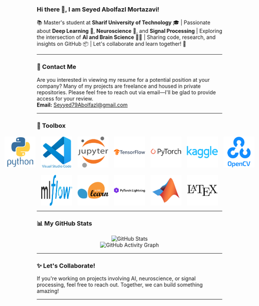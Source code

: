 ### Hi there 👋, I am Seyed Abolfazl Mortazavi!

📚 Master's student at **Sharif University of Technology** 🎓 | Passionate about **Deep Learning** 🧠, **Neuroscience** 🌟, and **Signal Processing** | Exploring the intersection of **AI and Brain Science** 🤖🧫 | Sharing code, research, and insights on GitHub 📦 | Let's collaborate and learn together! 🚀<br/>

---

### 📧 Contact Me
Are you interested in viewing my resume for a potential position at your company? Many of my projects are freelance and housed in private repositories. Please feel free to reach out via email—I'll be glad to provide access for your review.<br/>
**Email:** Seyyed79Abolfazl@gmail.com<br/>

---

### 🧰 Toolbox
<div style="display: flex; justify-content: center; gap: 15px; flex-wrap: nowrap; margin: 20px 0;">
  <!-- First Row with 7 Icons -->
  <img src="https://github.com/devicons/devicon/blob/master/icons/python/python-original-wordmark.svg" alt="Python" style="width: 84px; height: 84px; transition: transform 0.2s;" onmouseover="this.style.transform='scale(1.1)'" onmouseout="this.style.transform='scale(1)'">
  <img src="https://github.com/devicons/devicon/blob/master/icons/vscode/vscode-original-wordmark.svg" alt="VSCode" style="width: 84px; height: 84px; transition: transform 0.2s;" onmouseover="this.style.transform='scale(1.1)'" onmouseout="this.style.transform='scale(1)'">
  <img src="https://github.com/devicons/devicon/blob/master/icons/jupyter/jupyter-original-wordmark.svg" alt="Jupyter" style="width: 84px; height: 84px; transition: transform 0.2s;" onmouseover="this.style.transform='scale(1.1)'" onmouseout="this.style.transform='scale(1)'">
  <img src="https://github.com/devicons/devicon/blob/master/icons/tensorflow/tensorflow-original-wordmark.svg" alt="Tensorflow" style="width: 84px; height: 84px; transition: transform 0.2s;" onmouseover="this.style.transform='scale(1.1)'" onmouseout="this.style.transform='scale(1)'">
  <img src="https://github.com/devicons/devicon/blob/master/icons/pytorch/pytorch-original-wordmark.svg" alt="Pytorch" style="width: 84px; height: 84px; transition: transform 0.2s;" onmouseover="this.style.transform='scale(1.1)'" onmouseout="this.style.transform='scale(1)'">
  <img src="https://github.com/devicons/devicon/blob/master/icons/kaggle/kaggle-original-wordmark.svg" alt="Kaggle" style="width: 84px; height: 84px; transition: transform 0.2s;" onmouseover="this.style.transform='scale(1.1)'" onmouseout="this.style.transform='scale(1)'">
  <img src="https://github.com/devicons/devicon/blob/master/icons/opencv/opencv-plain-wordmark.svg" alt="OpenCV" style="width: 84px; height: 84px; transition: transform 0.2s;" onmouseover="this.style.transform='scale(1.1)'" onmouseout="this.style.transform='scale(1)'">
</div>

<div style="display: flex; justify-content: center; gap: 15px; flex-wrap: nowrap; margin: 10px 0;">
  <!-- Second Row with 5 Icons -->
  <img src="https://github.com/SAMortazavi/SAMortazavi/blob/main/MLFlow.svg" alt="MLflow" style="width: 84px; height: 84px; transition: transform 0.2s;" onmouseover="this.style.transform='scale(1.1)'" onmouseout="this.style.transform='scale(1)'">
  <img src="https://github.com/SAMortazavi/SAMortazavi/blob/main/scikit-learn.svg" alt="Scikit-learn" style="width: 84px; height: 84px; transition: transform 0.2s;" onmouseover="this.style.transform='scale(1.1)'" onmouseout="this.style.transform='scale(1)'">
  <img src="https://github.com/SAMortazavi/SAMortazavi/blob/main/pytorch-lightning-seeklogo.svg" alt="PyTorch Lightning" style="width: 84px; height: 84px; transition: transform 0.2s;" onmouseover="this.style.transform='scale(1.1)'" onmouseout="this.style.transform='scale(1)'">
  <img src="https://github.com/devicons/devicon/blob/master/icons/matlab/matlab-original.svg" alt="MATLAB" style="width: 84px; height: 84px; transition: transform 0.2s;" onmouseover="this.style.transform='scale(1.1)'" onmouseout="this.style.transform='scale(1)'">
  <img src="https://github.com/devicons/devicon/blob/master/icons/latex/latex-original.svg" alt="LaTeX" style="width: 84px; height: 84px; transition: transform 0.2s;" onmouseover="this.style.transform='scale(1.1)'" onmouseout="this.style.transform='scale(1)'">
</div>




---

### 📊 My GitHub Stats

<p align="center">
  <img src="https://github-readme-stats.vercel.app/api?username=SAMortazavi&show_icons=true&theme=radical" alt="GitHub Stats">
  <br/>
  <img src="https://github-readme-activity-graph.vercel.app/graph?username=SAMortazavi&theme=github" alt="GitHub Activity Graph">
</p>

---

### ✨ Let's Collaborate!
If you're working on projects involving AI, neuroscience, or signal processing, feel free to reach out. Together, we can build something amazing!

---

<!--

